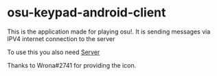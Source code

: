# osu-keypad-android-client
This is the application made for playing osu!. It is sending messages via IPV4 internet connection to the server

To use this you also need [Server](https://github.com/pethrol/osu-keypad-server)






Thanks to Wrona#2741 for providing the icon.
